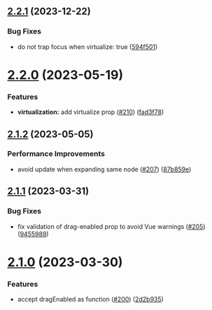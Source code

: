 ## [2.2.1](https://github.com/jledentu/vue-finder/compare/v2.2.0...v2.2.1) (2023-12-22)


### Bug Fixes

* do not trap focus when virtualize: true ([594f501](https://github.com/jledentu/vue-finder/commit/594f501c6b81cd1076c3990d787ab51f04dac9a4))

# [2.2.0](https://github.com/jledentu/vue-finder/compare/v2.1.2...v2.2.0) (2023-05-19)


### Features

* **virtualization:** add virtualize prop ([#210](https://github.com/jledentu/vue-finder/issues/210)) ([fad3f78](https://github.com/jledentu/vue-finder/commit/fad3f78117742ae1b384cd7dc9a7cc7b2b0a822e))

## [2.1.2](https://github.com/jledentu/vue-finder/compare/v2.1.1...v2.1.2) (2023-05-05)


### Performance Improvements

* avoid update when expanding same node ([#207](https://github.com/jledentu/vue-finder/issues/207)) ([87b859e](https://github.com/jledentu/vue-finder/commit/87b859e99ffef1434724d9a2a206e1a02ee5fb90))

## [2.1.1](https://github.com/jledentu/vue-finder/compare/v2.1.0...v2.1.1) (2023-03-31)


### Bug Fixes

* fix validation of drag-enabled prop to avoid Vue warnings ([#205](https://github.com/jledentu/vue-finder/issues/205)) ([9455989](https://github.com/jledentu/vue-finder/commit/9455989c4fb3581a9638d2ccbdc103d52b74a9e9))

# [2.1.0](https://github.com/jledentu/vue-finder/compare/v2.0.1...v2.1.0) (2023-03-30)


### Features

* accept dragEnabled as function ([#200](https://github.com/jledentu/vue-finder/issues/200)) ([2d2b935](https://github.com/jledentu/vue-finder/commit/2d2b93592f8676462611a3731950796259e447af))
